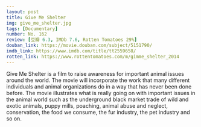 ```yaml
---
layout: post 
title: Give Me Shelter
img: give_me_shelter.jpg
tags: [Documentary]
number: No. 162
review: [豆瓣 6.3, IMDb 7.6, Rotten Tomatoes 29%]
douban_link: https://movie.douban.com/subject/5151790/
imdb_link: https://www.imdb.com/title/tt2559658/
rotten_link: https://www.rottentomatoes.com/m/gimme_shelter_2014
---
```


Give Me Shelter is a film to raise awareness for important animal issues around the world. The movie will incorporate the work that many different individuals and animal organizations do in a way that has never been done before. The movie illustrates what is really going on with important issues in the animal world such as the underground black market trade of wild and exotic animals, puppy mills, poaching, animal abuse and neglect, conservation, the food we consume, the fur industry, the pet industry and so on.